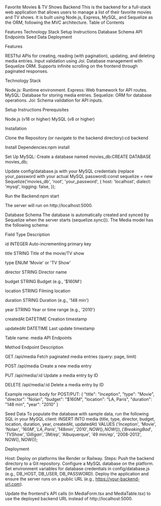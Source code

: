 Favorite Movies & TV Shows Backend
This is the backend for a full-stack web application that allows users to manage a list of their favorite movies and TV shows. It is built using Node.js, Express, MySQL, and Sequelize as the ORM, following the MVC architecture.
Table of Contents

Features
Technology Stack
Setup Instructions
Database Schema
API Endpoints
Seed Data
Deployment

Features

RESTful APIs for creating, reading (with pagination), updating, and deleting media entries.
Input validation using Joi.
Database management with Sequelize ORM.
Supports infinite scrolling on the frontend through paginated responses.

Technology Stack

Node.js: Runtime environment.
Express: Web framework for API routes.
MySQL: Database for storing media entries.
Sequelize: ORM for database operations.
Joi: Schema validation for API inputs.

Setup Instructions
Prerequisites

Node.js (v18 or higher)
MySQL (v8 or higher)

Installation

Clone the Repository (or navigate to the backend directory):cd backend


Install Dependencies:npm install


Set Up MySQL:
Create a database named movies_db:CREATE DATABASE movies_db;


Update config/database.js with your MySQL credentials (replace your_password with your actual MySQL password):const sequelize = new Sequelize('movies_db', 'root', 'your_password', {
  host: 'localhost',
  dialect: 'mysql',
  logging: false,
});




Run the Backend:npm start

The server will run on http://localhost:5000.

Database Schema
The database is automatically created and synced by Sequelize when the server starts (sequelize.sync()). The Media model has the following schema:



Field
Type
Description



id
INTEGER
Auto-incrementing primary key


title
STRING
Title of the movie/TV show


type
ENUM
'Movie' or 'TV Show'


director
STRING
Director name


budget
STRING
Budget (e.g., '$160M')


location
STRING
Filming location


duration
STRING
Duration (e.g., '148 min')


year
STRING
Year or time range (e.g., '2010')


createdAt
DATETIME
Creation timestamp


updatedAt
DATETIME
Last update timestamp


Table name: media
API Endpoints



Method
Endpoint
Description



GET
/api/media
Fetch paginated media entries (query: page, limit)


POST
/api/media
Create a new media entry


PUT
/api/media/:id
Update a media entry by ID


DELETE
/api/media/:id
Delete a media entry by ID


Example request body for POST/PUT:
{
  "title": "Inception",
  "type": "Movie",
  "director": "Nolan",
  "budget": "$160M",
  "location": "LA, Paris",
  "duration": "148 min",
  "year": "2010"
}

Seed Data
To populate the database with sample data, run the following SQL in your MySQL client:
INSERT INTO media (title, type, director, budget, location, duration, year, createdAt, updatedAt)
VALUES
  ('Inception', 'Movie', 'Nolan', '$160M', 'LA, Paris', '148 min', '2010', NOW(), NOW()),
  ('Breaking Bad', 'TV Show', 'Gilligan', '$3M/ep', 'Albuquerque', '49 min/ep', '2008-2013', NOW(), NOW());

Deployment

Host: Deploy on platforms like Render or Railway.
Steps:
Push the backend directory to a Git repository.
Configure a MySQL database on the platform.
Set environment variables for database credentials in config/database.js (e.g., DB_HOST, DB_USER, DB_PASSWORD).
Deploy the application and ensure the server runs on a public URL (e.g., https://your-backend-url.com).


Update the frontend's API calls (in MediaForm.tsx and MediaTable.tsx) to use the deployed backend URL instead of http://localhost:5000.
